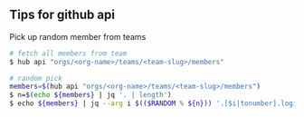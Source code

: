 ## Tips for github api

Pick up random member from teams
```bash
# fetch all members from team
$ hub api "orgs/<org-name>/teams/<team-slug>/members"

# random pick
members=$(hub api "orgs/<org-name>/teams/<team-slug>/members")
$ n=$(echo ${members} | jq '. | length')
$ echo ${members} | jq --arg i $(($RANDOM % ${n})) '.[$i|tonumber].login'
```
